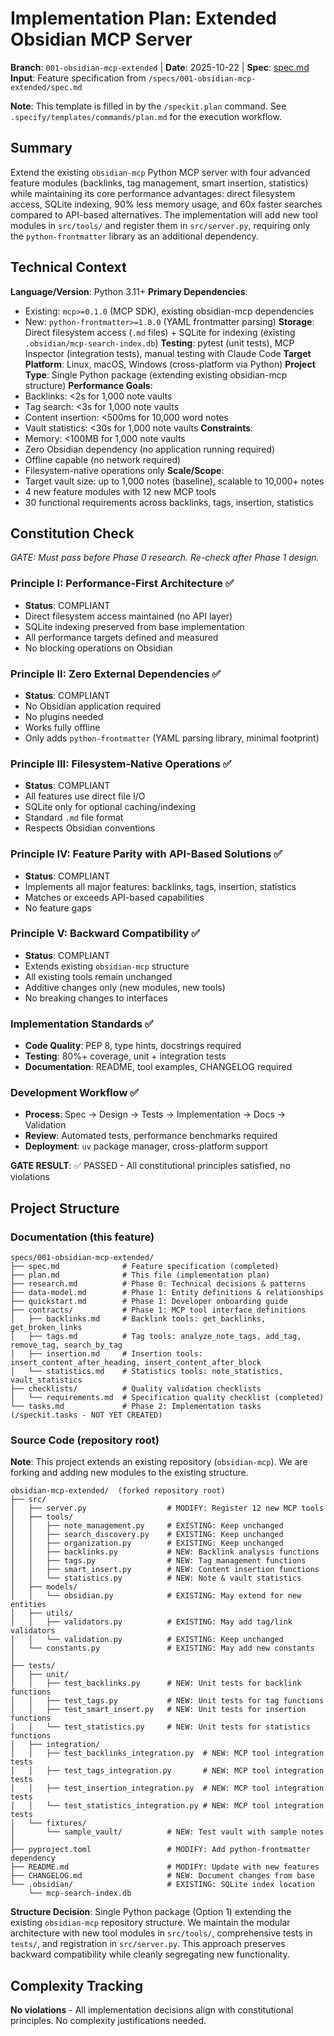 # Implementation Plan: Extended Obsidian MCP Server

**Branch**: `001-obsidian-mcp-extended` | **Date**: 2025-10-22 | **Spec**: [spec.md](spec.md)
**Input**: Feature specification from `/specs/001-obsidian-mcp-extended/spec.md`

**Note**: This template is filled in by the `/speckit.plan` command. See `.specify/templates/commands/plan.md` for the execution workflow.

## Summary

Extend the existing `obsidian-mcp` Python MCP server with four advanced feature modules (backlinks, tag management, smart insertion, statistics) while maintaining its core performance advantages: direct filesystem access, SQLite indexing, 90% less memory usage, and 60x faster searches compared to API-based alternatives. The implementation will add new tool modules in `src/tools/` and register them in `src/server.py`, requiring only the `python-frontmatter` library as an additional dependency.

## Technical Context

**Language/Version**: Python 3.11+
**Primary Dependencies**:
  - Existing: `mcp>=0.1.0` (MCP SDK), existing obsidian-mcp dependencies
  - New: `python-frontmatter>=1.0.0` (YAML frontmatter parsing)
**Storage**: Direct filesystem access (`.md` files) + SQLite for indexing (existing `.obsidian/mcp-search-index.db`)
**Testing**: pytest (unit tests), MCP Inspector (integration tests), manual testing with Claude Code
**Target Platform**: Linux, macOS, Windows (cross-platform via Python)
**Project Type**: Single Python package (extending existing obsidian-mcp structure)
**Performance Goals**:
  - Backlinks: <2s for 1,000 note vaults
  - Tag search: <3s for 1,000 note vaults
  - Content insertion: <500ms for 10,000 word notes
  - Vault statistics: <30s for 1,000 note vaults
**Constraints**:
  - Memory: <100MB for 1,000 note vaults
  - Zero Obsidian dependency (no application running required)
  - Offline capable (no network required)
  - Filesystem-native operations only
**Scale/Scope**:
  - Target vault size: up to 1,000 notes (baseline), scalable to 10,000+ notes
  - 4 new feature modules with 12 new MCP tools
  - 30 functional requirements across backlinks, tags, insertion, statistics

## Constitution Check

*GATE: Must pass before Phase 0 research. Re-check after Phase 1 design.*

### Principle I: Performance-First Architecture ✅
- **Status**: COMPLIANT
- Direct filesystem access maintained (no API layer)
- SQLite indexing preserved from base implementation
- All performance targets defined and measured
- No blocking operations on Obsidian

### Principle II: Zero External Dependencies ✅
- **Status**: COMPLIANT
- No Obsidian application required
- No plugins needed
- Works fully offline
- Only adds `python-frontmatter` (YAML parsing library, minimal footprint)

### Principle III: Filesystem-Native Operations ✅
- **Status**: COMPLIANT
- All features use direct file I/O
- SQLite only for optional caching/indexing
- Standard `.md` file format
- Respects Obsidian conventions

### Principle IV: Feature Parity with API-Based Solutions ✅
- **Status**: COMPLIANT
- Implements all major features: backlinks, tags, insertion, statistics
- Matches or exceeds API-based capabilities
- No feature gaps

### Principle V: Backward Compatibility ✅
- **Status**: COMPLIANT
- Extends existing `obsidian-mcp` structure
- All existing tools remain unchanged
- Additive changes only (new modules, new tools)
- No breaking changes to interfaces

### Implementation Standards ✅
- **Code Quality**: PEP 8, type hints, docstrings required
- **Testing**: 80%+ coverage, unit + integration tests
- **Documentation**: README, tool examples, CHANGELOG required

### Development Workflow ✅
- **Process**: Spec → Design → Tests → Implementation → Docs → Validation
- **Review**: Automated tests, performance benchmarks required
- **Deployment**: `uv` package manager, cross-platform support

**GATE RESULT**: ✅ PASSED - All constitutional principles satisfied, no violations

## Project Structure

### Documentation (this feature)

```text
specs/001-obsidian-mcp-extended/
├── spec.md              # Feature specification (completed)
├── plan.md              # This file (implementation plan)
├── research.md          # Phase 0: Technical decisions & patterns
├── data-model.md        # Phase 1: Entity definitions & relationships
├── quickstart.md        # Phase 1: Developer onboarding guide
├── contracts/           # Phase 1: MCP tool interface definitions
│   ├── backlinks.md     # Backlink tools: get_backlinks, get_broken_links
│   ├── tags.md          # Tag tools: analyze_note_tags, add_tag, remove_tag, search_by_tag
│   ├── insertion.md     # Insertion tools: insert_content_after_heading, insert_content_after_block
│   └── statistics.md    # Statistics tools: note_statistics, vault_statistics
├── checklists/          # Quality validation checklists
│   └── requirements.md  # Specification quality checklist (completed)
└── tasks.md             # Phase 2: Implementation tasks (/speckit.tasks - NOT YET CREATED)
```

### Source Code (repository root)

**Note**: This project extends an existing repository (`obsidian-mcp`). We are forking and adding new modules to the existing structure.

```text
obsidian-mcp-extended/  (forked repository root)
├── src/
│   ├── server.py                  # MODIFY: Register 12 new MCP tools
│   ├── tools/
│   │   ├── note_management.py     # EXISTING: Keep unchanged
│   │   ├── search_discovery.py    # EXISTING: Keep unchanged
│   │   ├── organization.py        # EXISTING: Keep unchanged
│   │   ├── backlinks.py           # NEW: Backlink analysis functions
│   │   ├── tags.py                # NEW: Tag management functions
│   │   ├── smart_insert.py        # NEW: Content insertion functions
│   │   └── statistics.py          # NEW: Note & vault statistics
│   ├── models/
│   │   └── obsidian.py            # EXISTING: May extend for new entities
│   ├── utils/
│   │   ├── validators.py          # EXISTING: May add tag/link validators
│   │   └── validation.py          # EXISTING: Keep unchanged
│   └── constants.py               # EXISTING: May add new constants
│
├── tests/
│   ├── unit/
│   │   ├── test_backlinks.py      # NEW: Unit tests for backlink functions
│   │   ├── test_tags.py           # NEW: Unit tests for tag functions
│   │   ├── test_smart_insert.py   # NEW: Unit tests for insertion functions
│   │   └── test_statistics.py     # NEW: Unit tests for statistics functions
│   ├── integration/
│   │   ├── test_backlinks_integration.py  # NEW: MCP tool integration tests
│   │   ├── test_tags_integration.py       # NEW: MCP tool integration tests
│   │   ├── test_insertion_integration.py  # NEW: MCP tool integration tests
│   │   └── test_statistics_integration.py # NEW: MCP tool integration tests
│   └── fixtures/
│       └── sample_vault/          # NEW: Test vault with sample notes
│
├── pyproject.toml                 # MODIFY: Add python-frontmatter dependency
├── README.md                      # MODIFY: Update with new features
├── CHANGELOG.md                   # NEW: Document changes from base
└── .obsidian/                     # EXISTING: SQLite index location
    └── mcp-search-index.db
```

**Structure Decision**: Single Python package (Option 1) extending the existing `obsidian-mcp` repository structure. We maintain the modular architecture with new tool modules in `src/tools/`, comprehensive tests in `tests/`, and registration in `src/server.py`. This approach preserves backward compatibility while cleanly segregating new functionality.

## Complexity Tracking

**No violations** - All implementation decisions align with constitutional principles. No complexity justifications needed.

